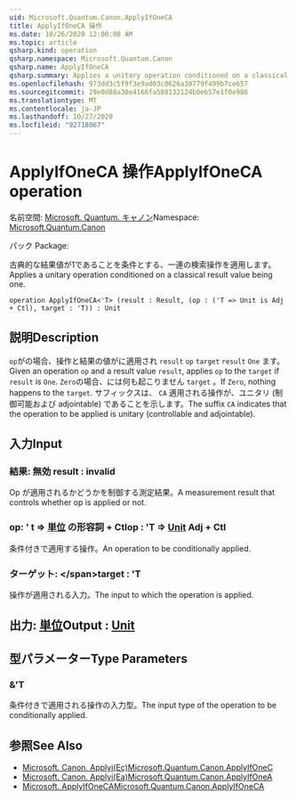 ```yaml
---
uid: Microsoft.Quantum.Canon.ApplyIfOneCA
title: ApplyIfOneCA 操作
ms.date: 10/26/2020 12:00:00 AM
ms.topic: article
qsharp.kind: operation
qsharp.namespace: Microsoft.Quantum.Canon
qsharp.name: ApplyIfOneCA
qsharp.summary: Applies a unitary operation conditioned on a classical result value being one.
ms.openlocfilehash: 973dd3c5f9f3e9ad03c0626a38779f499b7ce657
ms.sourcegitcommit: 29e0d88a30e4166fa580132124b0eb57e1f0e986
ms.translationtype: MT
ms.contentlocale: ja-JP
ms.lasthandoff: 10/27/2020
ms.locfileid: "92718067"
---
```

# <a name="applyifoneca-operation"></a><span data-ttu-id="b7f96-102">ApplyIfOneCA 操作</span><span class="sxs-lookup"><span data-stu-id="b7f96-102">ApplyIfOneCA operation</span></span>

<span data-ttu-id="b7f96-103">名前空間: [Microsoft. Quantum. キャノン](xref:Microsoft.Quantum.Canon)</span><span class="sxs-lookup"><span data-stu-id="b7f96-103">Namespace: [Microsoft.Quantum.Canon](xref:Microsoft.Quantum.Canon)</span></span>

<span data-ttu-id="b7f96-104">パック [](https://nuget.org/packages/)</span><span class="sxs-lookup"><span data-stu-id="b7f96-104">Package: [](https://nuget.org/packages/)</span></span>


<span data-ttu-id="b7f96-105">古典的な結果値が1であることを条件とする、一連の検索操作を適用します。</span><span class="sxs-lookup"><span data-stu-id="b7f96-105">Applies a unitary operation conditioned on a classical result value being one.</span></span>

```qsharp
operation ApplyIfOneCA<'T> (result : Result, (op : ('T => Unit is Adj + Ctl), target : 'T)) : Unit
```


## <a name="description"></a><span data-ttu-id="b7f96-106">説明</span><span class="sxs-lookup"><span data-stu-id="b7f96-106">Description</span></span>

<span data-ttu-id="b7f96-107">`op`がの場合、操作と結果の値がに適用され `result` `op` `target` `result` `One` ます。</span><span class="sxs-lookup"><span data-stu-id="b7f96-107">Given an operation `op` and a result value `result`, applies `op` to the `target` if `result` is `One`.</span></span> <span data-ttu-id="b7f96-108">`Zero`の場合、には何も起こりません `target` 。</span><span class="sxs-lookup"><span data-stu-id="b7f96-108">If `Zero`, nothing happens to the `target`.</span></span>
<span data-ttu-id="b7f96-109">サフィックスは、 `CA` 適用される操作が、ユニタリ (制御可能および adjointable) であることを示します。</span><span class="sxs-lookup"><span data-stu-id="b7f96-109">The suffix `CA` indicates that the operation to be applied is unitary (controllable and adjointable).</span></span>

## <a name="input"></a><span data-ttu-id="b7f96-110">入力</span><span class="sxs-lookup"><span data-stu-id="b7f96-110">Input</span></span>

### <a name="result--__invalidresult__"></a><span data-ttu-id="b7f96-111">結果: __無効 <Result>__</span><span class="sxs-lookup"><span data-stu-id="b7f96-111">result : __invalid<Result>__</span></span>

<span data-ttu-id="b7f96-112">Op が適用されるかどうかを制御する測定結果。</span><span class="sxs-lookup"><span data-stu-id="b7f96-112">A measurement result that controls whether op is applied or not.</span></span>


### <a name="op--t--unit-adj--ctl"></a><span data-ttu-id="b7f96-113">op: ' t => [単位](xref:microsoft.quantum.lang-ref.unit) の形容詞 + Ctl</span><span class="sxs-lookup"><span data-stu-id="b7f96-113">op : 'T => [Unit](xref:microsoft.quantum.lang-ref.unit) Adj + Ctl</span></span>

<span data-ttu-id="b7f96-114">条件付きで適用する操作。</span><span class="sxs-lookup"><span data-stu-id="b7f96-114">An operation to be conditionally applied.</span></span>


### <a name="target--t"></a><span data-ttu-id="b7f96-115">ターゲット: \</span><span class="sxs-lookup"><span data-stu-id="b7f96-115">target : 'T</span></span>

<span data-ttu-id="b7f96-116">操作が適用される入力。</span><span class="sxs-lookup"><span data-stu-id="b7f96-116">The input to which the operation is applied.</span></span>



## <a name="output--unit"></a><span data-ttu-id="b7f96-117">出力: [単位](xref:microsoft.quantum.lang-ref.unit)</span><span class="sxs-lookup"><span data-stu-id="b7f96-117">Output : [Unit](xref:microsoft.quantum.lang-ref.unit)</span></span>



## <a name="type-parameters"></a><span data-ttu-id="b7f96-118">型パラメーター</span><span class="sxs-lookup"><span data-stu-id="b7f96-118">Type Parameters</span></span>

### <a name="t"></a><span data-ttu-id="b7f96-119">&</span><span class="sxs-lookup"><span data-stu-id="b7f96-119">'T</span></span>

<span data-ttu-id="b7f96-120">条件付きで適用される操作の入力型。</span><span class="sxs-lookup"><span data-stu-id="b7f96-120">The input type of the operation to be conditionally applied.</span></span>

## <a name="see-also"></a><span data-ttu-id="b7f96-121">参照</span><span class="sxs-lookup"><span data-stu-id="b7f96-121">See Also</span></span>

- [<span data-ttu-id="b7f96-122">Microsoft. Canon. Applyi(Ec)</span><span class="sxs-lookup"><span data-stu-id="b7f96-122">Microsoft.Quantum.Canon.ApplyIfOneC</span></span>](xref:Microsoft.Quantum.Canon.ApplyIfOneC)
- [<span data-ttu-id="b7f96-123">Microsoft. Canon. Applyi(Ea)</span><span class="sxs-lookup"><span data-stu-id="b7f96-123">Microsoft.Quantum.Canon.ApplyIfOneA</span></span>](xref:Microsoft.Quantum.Canon.ApplyIfOneA)
- [<span data-ttu-id="b7f96-124">Microsoft. ApplyIfOneCA</span><span class="sxs-lookup"><span data-stu-id="b7f96-124">Microsoft.Quantum.Canon.ApplyIfOneCA</span></span>](xref:Microsoft.Quantum.Canon.ApplyIfOneCA)